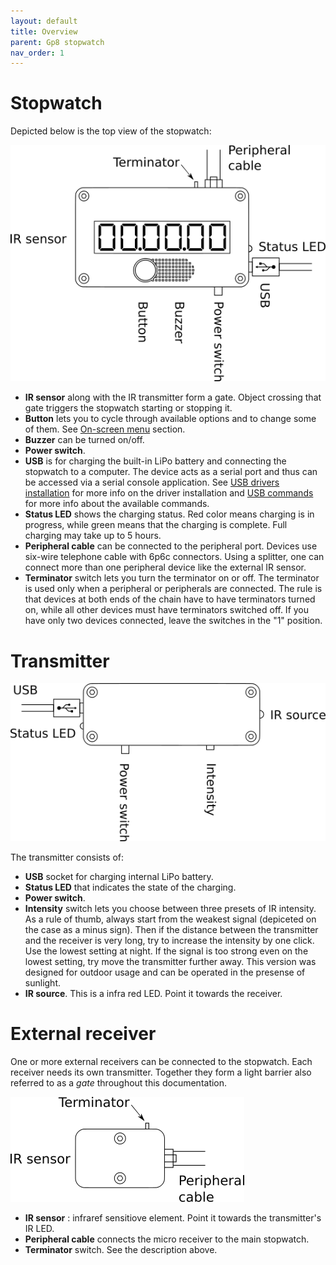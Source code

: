 ```yaml
---
layout: default
title: Overview
parent: Gp8 stopwatch
nav_order: 1
---
```

# Stopwatch
Depicted below is the top view of the stopwatch:

![Receiver](receiver.png)

* **IR sensor** along with the IR transmitter form a gate. Object crossing that gate triggers the stopwatch starting or stopping it. 
* **Button** lets you to cycle through available options and to change some of them. See [On-screen menu](screen-menu.html) section.
* **Buzzer** can be turned on/off.
* **Power switch**.
* **USB** is for charging the built-in LiPo battery and connecting the stopwatch to a computer. The device acts as a serial port and thus can be accessed via a serial console application. See [USB drivers installation](usb-drivers.html) for more info on the driver installation and [USB commands](usb-commands.html) for more info about the available commands.
* **Status LED** shows the charging status. Red color means charging is in progress, while green means that the charging is complete. Full charging may take up to 5 hours.
* **Peripheral cable** can be connected to the peripheral port. Devices use six-wire telephone cable with 6p6c connectors. Using a splitter, one can connect more than one peripheral device like the external IR sensor.
* **Terminator** switch lets you turn the terminator on or off. The terminator is used only when a peripheral or peripherals are connected. The rule is that devices at both ends of the chain have to have terminators turned on, while all other devices must have terminators switched off. If you have only two devices connected, leave the switches in the "1" position.

# Transmitter

![TX](transmitter1.png)

The transmitter consists of:
* **USB** socket for charging internal LiPo battery.
* **Status LED** that indicates the state of the charging.
* **Power switch**.
* **Intensity** switch lets you choose between three presets of IR intensity. As a rule of thumb, always start from the weakest signal (depiceted on the case as a minus sign). Then if the distance between the transmitter and the receiver is very long, try to increase the intensity by one click. Use the lowest setting at night. If the signal is too strong even on the lowest setting, try move the transmitter further away. This version was designed for outdoor usage and can be operated in the presense of sunlight. 
* **IR source**. This is a infra red LED. Point it towards the receiver.

# External receiver
One or more external receivers can be connected to the stopwatch. Each receiver needs its own transmitter. Together they form a light barrier also referred to as a *gate* throughout this documentation.

![Micro](micro.png)

* **IR sensor** : infraref sensitiove element. Point it towards the transmitter's IR LED.
* **Peripheral cable** connects the micro receiver to the main stopwatch.
* **Terminator** switch. See the description above. 